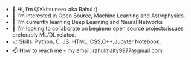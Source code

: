 - 👋 Hi, I’m @Xkitsuneex aka Rahul :)
- 👀 I’m interested in Open Source, Machine Learning and Astrophysics.
- 🌱 I’m currently learning Deep Learning and Neural Networks
- 💞️ I’m looking to collaborate on beginner open source projects/issues preferably ML/DL related.
- 📈 Skills: Python, C, JS, HTML, CSS,C++,Jupyter Notebook.
- 📫 How to reach me - my email: rahulmaity9977@gmail.com
